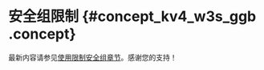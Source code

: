 # 安全组限制 {#concept_kv4_w3s_ggb .concept}

最新内容请参见[使用限制安全组章节](../../../../cn.zh-CN/产品简介/使用限制.md#section_mzr_52x_wdb)。感谢您的支持！

